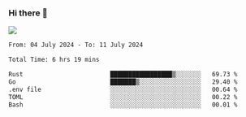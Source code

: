 ### Hi there 👋️

![](https://komarev.com/ghpvc/?username=Loner1024)

<!--START_SECTION:waka-->

```txt
From: 04 July 2024 - To: 11 July 2024

Total Time: 6 hrs 19 mins

Rust                        █████████████████▒░░░░░░░   69.73 %
Go                          ███████▒░░░░░░░░░░░░░░░░░   29.40 %
.env file                   ░░░░░░░░░░░░░░░░░░░░░░░░░   00.64 %
TOML                        ░░░░░░░░░░░░░░░░░░░░░░░░░   00.22 %
Bash                        ░░░░░░░░░░░░░░░░░░░░░░░░░   00.01 %
```

<!--END_SECTION:waka-->




